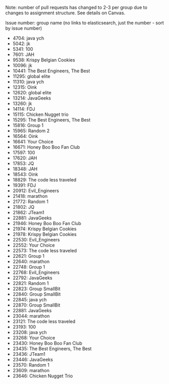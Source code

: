 Note: number of pull requests has changed to 2-3 per group due to changes to assignment structure. See details on Canvas.

Issue number: group name (no links to elasticsearch, just the number - sort by issue number)
* 4704: java ych
* 5042: jk
* 5341: 100
* 7601: JAH
* 9538: Krispy Belgian Cookies
* 10096: jk
* 10441: The Best Engineers, The Best
* 11295: global elite
* 11310: java ych
* 12315: Oink
* 12620: global elite
* 13214: JavaGeeks
* 13260: jk
* 14114: FDJ
* 15115: Chicken Nugget trio
* 15295: The Best Engineers, The Best
* 15816: Group 1
* 15965: Random 2
* 16564: Oink
* 16641: Your Choice
* 16671: Honey Boo Boo Fan Club
* 17597: 100
* 17620: JAH
* 17853: JQ
* 18348: JAH
* 18543: Oink
* 18829: The code less traveled
* 19391: FDJ
* 20912: Evil_Engineers
* 21418: marathon
* 21772: Random 1
* 21802: JQ
* 21862: JTeam1
* 22881: JavaGeeks
* 21946: Honey Boo Boo Fan Club
* 21974: Krispy Belgian Cookies
* 21978: Krispy Belgian Cookies
* 22530: Evil_Engineers
* 22552: Your Choice
* 22573: The code less traveled
* 22621: Group 1
* 22640: marathon
* 22748: Group 1
* 22768: Evil_Engineers
* 22792: JavaGeeks
* 22821: Random 1
* 22823: Group SmallBit
* 22840: Group SmallBit
* 22845: java ych
* 22870: Group SmallBit
* 22881: JavaGeeks
* 23044: marathon
* 23121: The code less traveled
* 23193: 100
* 23208: java ych
* 23268: Your Choice
* 23430: Honey Boo Boo Fan Club
* 23435: The Best Engineers, The Best
* 23436: JTeam1
* 23446: JavaGeeks
* 23570: Random 1
* 23609: marathon
* 23646: Chicken Nugget Trio


